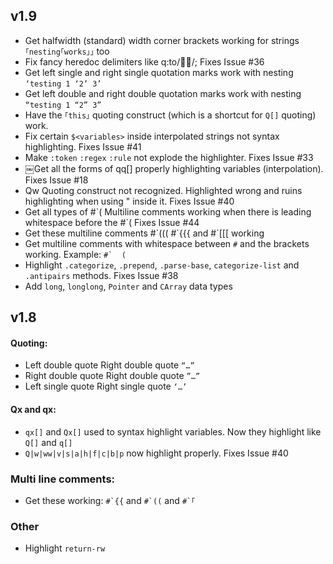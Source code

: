 ## v1.9
* Get halfwidth (standard) width corner brackets working for strings `｢nesting｢works｣｣` too
* Fix fancy heredoc delimiters like q:to/📝🔚/; Fixes Issue #36
* Get left single and right single quotation marks work with nesting `‘testing 1 ‘2’ 3’`
* Get left double and right double quotation marks work with nesting `“testing 1 “2” 3”`
* Have the `｢this｣` quoting construct (which is a shortcut for `Q[]` quoting) work.
* Fix certain `$<variables>` inside interpolated strings not syntax highlighting. Fixes Issue #41
* Make `:token` `:regex` `:rule` not explode the highlighter. Fixes Issue #33
* ￼Get all the forms of qq[] properly highlighting variables (interpolation). Fixes Issue #18
* Qw Quoting construct not recognized. Highlighted wrong and ruins highlighting when using " inside it. Fixes Issue #40
* Get all types of #\`( Multiline comments working when there is leading whitespace before the #\`( Fixes Issue #44
* Get these multiline comments #\`((( #\`{{{ and #\`[[[ working
* Get multiline comments with whitespace between ```#``` and the brackets working. Example: ```#`  (```
* Highlight `.categorize`, `.prepend`, `.parse-base`, `categorize-list` and `.antipairs` methods. Fixes Issue #38
* Add `long`, `longlong`, `Pointer` and `CArray` data types

## v1.8
#### Quoting:
* Left double quote Right double quote ```“…”```
* Right double quote Right double quote ```”…”```
* Left single quote Right single quote ```‘…’```

#### Qx and qx:
* `qx[]` and `Qx[]` used to syntax highlight variables. Now they highlight like `Q[]` and `q[]`
* `Q|w|ww|v|s|a|h|f|c|b|p` now highlight properly. Fixes Issue #40
### Multi line comments:
* Get these working:  ```#`{{``` and ```#`((``` and ```#`｢```

### Other
* Highlight `return-rw`
